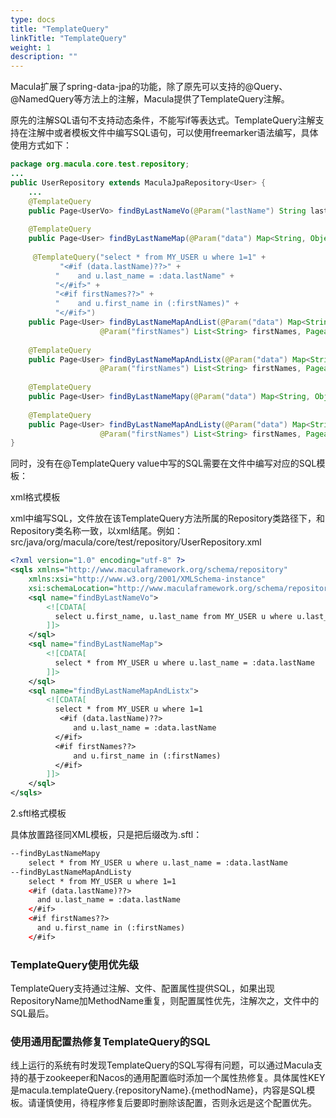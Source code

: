 ```yaml
---
type: docs
title: "TemplateQuery"
linkTitle: "TemplateQuery"
weight: 1
description: ""
---
```

Macula扩展了spring-data-jpa的功能，除了原先可以支持的@Query、@NamedQuery等方法上的注解，Macula提供了TemplateQuery注解。

原先的注解SQL语句不支持动态条件，不能写if等表达式。TemplateQuery注解支持在注解中或者模板文件中编写SQL语句，可以使用freemarker语法编写，具体使用方式如下：

```java
package org.macula.core.test.repository;
...
public UserRepository extends MaculaJpaRepository<User> {
    ...
    @TemplateQuery
    public Page<UserVo> findByLastNameVo(@Param("lastName") String lastName, Pageable pageable);
   
    @TemplateQuery
    public Page<User> findByLastNameMap(@Param("data") Map<String, Object> data, Pageable pageable);
   
     @TemplateQuery("select * from MY_USER u where 1=1" +
           "<#if (data.lastName)??>" +
          "    and u.last_name = :data.lastName" + 
          "</#if>" +
          "<#if firstNames??>" +
          "    and u.first_name in (:firstNames)" +
          "</#if>")
    public Page<User> findByLastNameMapAndList(@Param("data") Map<String, Object> data, 
                    @Param("firstNames") List<String> firstNames, Pageable pageable);
    
    @TemplateQuery
    public Page<User> findByLastNameMapAndListx(@Param("data") Map<String, Object> data, 
                    @Param("firstNames") List<String> firstNames, Pageable pageable);
    
    @TemplateQuery
    public Page<User> findByLastNameMapy(@Param("data") Map<String, Object> data, Pageable pageable);
    
    @TemplateQuery
    public Page<User> findByLastNameMapAndListy(@Param("data") Map<String, Object> data, 
                    @Param("firstNames") List<String> firstNames, Pageable pageable);
}
```
同时，没有在@TemplateQuery value中写的SQL需要在文件中编写对应的SQL模板：

xml格式模板

xml中编写SQL，文件放在该TemplateQuery方法所属的Repository类路径下，和Repository类名称一致，以xml结尾。例如：src/java/org/macula/core/test/repository/UserRepository.xml

```xml
<?xml version="1.0" encoding="utf-8" ?>
<sqls xmlns="http://www.maculaframework.org/schema/repository"
    xmlns:xsi="http://www.w3.org/2001/XMLSchema-instance"
    xsi:schemaLocation="http://www.maculaframework.org/schema/repository http://macula.top/schema/repository/macula-repository-1.0.xsd">
    <sql name="findByLastNameVo">
        <![CDATA[
          select u.first_name, u.last_name from MY_USER u where u.last_name = :lastName
        ]]>
    </sql>
    <sql name="findByLastNameMap">
        <![CDATA[
          select * from MY_USER u where u.last_name = :data.lastName
        ]]>
    </sql>
    <sql name="findByLastNameMapAndListx">
        <![CDATA[
          select * from MY_USER u where 1=1
           <#if (data.lastName)??>
              and u.last_name = :data.lastName 
          </#if>
          <#if firstNames??>
              and u.first_name in (:firstNames)
          </#if>
        ]]>
    </sql>
</sqls>
```

2.sftl格式模板

具体放置路径同XML模板，只是把后缀改为.sftl：

```xml
--findByLastNameMapy
    select * from MY_USER u where u.last_name = :data.lastName
--findByLastNameMapAndListy
    select * from MY_USER u where 1=1
    <#if (data.lastName)??>
      and u.last_name = :data.lastName 
    </#if>
    <#if firstNames??>
      and u.first_name in (:firstNames)
    </#if>
```

### TemplateQuery使用优先级

TemplateQuery支持通过注解、文件、配置属性提供SQL，如果出现RepositoryName加MethodName重复，则配置属性优先，注解次之，文件中的SQL最后。


### 使用通用配置热修复TemplateQuery的SQL

线上运行的系统有时发现TemplateQuery的SQL写得有问题，可以通过Macula支持的基于zookeeper和Nacos的通用配置临时添加一个属性热修复。具体属性KEY是macula.templateQuery.{repositoryName}.{methodName}，内容是SQL模板。请谨慎使用，待程序修复后要即时删除该配置，否则永远是这个配置优先。

